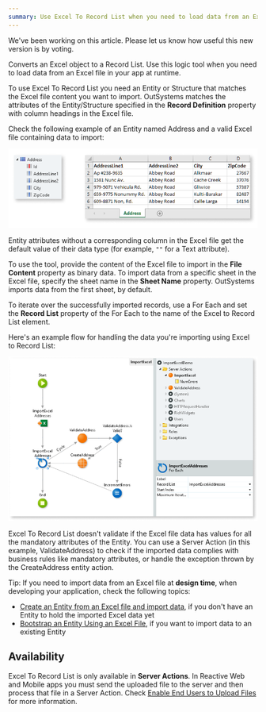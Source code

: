 ```yaml
---
summary: Use Excel To Record List when you need to load data from an Excel file in your app at runtime.
---
```


<div class="info" markdown="1">

We've been working on this article. Please let us know how useful this new version is by voting.

</div>

Converts an Excel object to a Record List. Use this logic tool when you need to load data from an Excel file in your app at runtime.

To use Excel To Record List you need an Entity or Structure that matches the Excel file content you want to import. OutSystems matches the attributes of the Entity/Structure specified in the **Record Definition** property with column headings in the Excel file.

Check the following example of an Entity named Address and a valid Excel file containing data to import:

![Entity attributes and Excel file with data to import](images/exceltorecordlist-entity-excel.png)

Entity attributes without a corresponding column in the Excel file get the default value of their data type (for example, `""` for a Text attribute).

To use the tool, provide the content of the Excel file to import in the **File Content** property as binary data. To import data from a specific sheet in the Excel file, specify the sheet name in the **Sheet Name** property. OutSystems imports data from the first sheet, by default.

To iterate over the successfully imported records, use a For Each and set the **Record List** property of the For Each to the name of the Excel to Record List element.

Here's an example flow for handling the data you're importing using Excel to Record List:

![Example flow for importing data from an Excel file](images/exceltorecordlist-example-flow-ss.png)

Excel To Record List doesn't validate if the Excel file data has values for all the mandatory attributes of the Entity. You can use a Server Action (in this example, ValidateAddress) to check if the imported data complies with business rules like mandatory attributes, or handle the exception thrown by the CreateAddress entity action.

<div class="info" markdown="1">

Tip: If you need to import data from an Excel file at **design time**, when developing your application, check the following topics:

* [Create an Entity from an Excel file and import data](../../../getting-started/create-reactive-web.md#create-entity-from-excel), if you don't have an Entity to hold the imported Excel data yet
* [Bootstrap an Entity Using an Excel File](../../../develop/data/excel-bootstrap.md), if you want to import data to an existing Entity

</div>

## Availability

Excel To Record List is only available in **Server Actions**. In Reactive Web and Mobile apps you must send the uploaded file to the server and then process that file in a Server Action. Check [Enable End Users to Upload Files](../../../develop/ui/inputs/upload.md) for more information.
